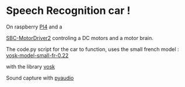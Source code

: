 # Speech Recognition car !

On raspberry [PI4](https://www.raspberrypi.com/products/raspberry-pi-4-model-b/specifications/) and a 

[SBC-MotorDriver2](https://joy-it.net/files/files/Produkte/SBC-MotorDriver2/SBC-MotoDriver2_Manual_2024-05-08.pdf)
controling a DC motors and a motor brain.

The code.py script for the car to function, uses the small french model : [vosk-model-small-fr-0.22](https://alphacephei.com/vosk/models)

with the library [vosk](https://alphacephei.com/vosk/)

Sound capture with [pyaudio](https://pypi.org/project/PyAudio/) 
